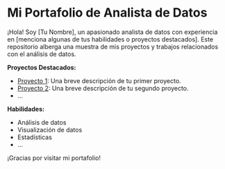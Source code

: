 # Mi Portafolio de Analista de Datos

¡Hola! Soy [Tu Nombre], un apasionado analista de datos con experiencia en [menciona algunas de tus habilidades o proyectos destacados]. Este repositorio alberga una muestra de mis proyectos y trabajos relacionados con el análisis de datos.

**Proyectos Destacados:**

- [Proyecto 1](enlace-al-proyecto-1): Una breve descripción de tu primer proyecto.
- [Proyecto 2](enlace-al-proyecto-2): Una breve descripción de tu segundo proyecto.
- ...

**Habilidades:**

- Análisis de datos
- Visualización de datos
- Estadísticas
- ...

¡Gracias por visitar mi portafolio!
